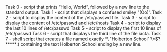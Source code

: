 Task 0 - script that prints “Hello, World”, followed by a new line to the standard output.
Task 1 - script that displays a confused smiley "(Ôo)'.
Task 2 - script to display the content of the /etc/passwd file.
Task 3 - script to display the content of /etc/passwd and /etc/hosts
Task 4 - script to display the last 10 lines of /etc/passwd
Task 5 - script to display the first 10 lines of /etc/passwd
Task 6 - script that displays the third line of the file iacta.
Task 7 - shell script that creates a file named exactly \*\\'"Holberton School"\'\\*$\?\*\*\*\*\*:) containing the text Holberton School ending by a new line.